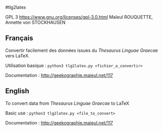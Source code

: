 #tlg2latex

GPL 3 https://www.gnu.org/licenses/gpl-3.0.html
Maïeul ROUQUETTE, Annette von STOCKHAUSEN


## Français
Convertir facilement des données issues du *Thesaurus Linguae Graecae* vers LaTeX.

Utilisation basique : ```python3 tlg2latex.py <fichier_a_convertir>```

Documentation : http://geekographie.maieul.net/117

## English
To convert data from *Thesaurus Linguae Graecae* to LaTeX

Basic use : ```python3 tlg2latex.py <file_to_convert>```

Documentation : http://geekographie.maieul.net/117
